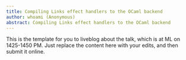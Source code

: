 ```yaml
---
title: Compiling Links effect handlers to the OCaml backend
author: whoami (Anonymous)
abstract: Compiling Links effect handlers to the OCaml backend
---
```


This is the template for you to liveblog about the talk,
which is at ML on 1425-1450 PM.  Just replace the content here
with your edits, and then submit it online.

